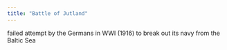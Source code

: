 ```yaml
---
title: "Battle of Jutland"
---
```

failed attempt by the Germans in WWI (1916) to break out its navy from the Baltic Sea

